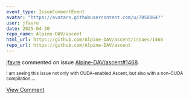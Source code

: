 ```yaml
---
event_type: IssueCommentEvent
avatar: "https://avatars.githubusercontent.com/u/7058064?"
user: jfavre
date: 2025-04-30
repo_name: Alpine-DAV/ascent
html_url: https://github.com/Alpine-DAV/ascent/issues/1468
repo_url: https://github.com/Alpine-DAV/ascent
---
```


<a href='https://github.com/jfavre' target='_blank'>jfavre</a> commented on issue <a href='https://github.com/Alpine-DAV/ascent/issues/1468' target='_blank'>Alpine-DAV/ascent#1468</a>.

<small>I am seeing this issue not only with CUDA-enabled Ascent, but also with a non-CUDA compilation....</small>

<a href='https://github.com/Alpine-DAV/ascent/issues/1468' target='_blank'>View Comment</a>